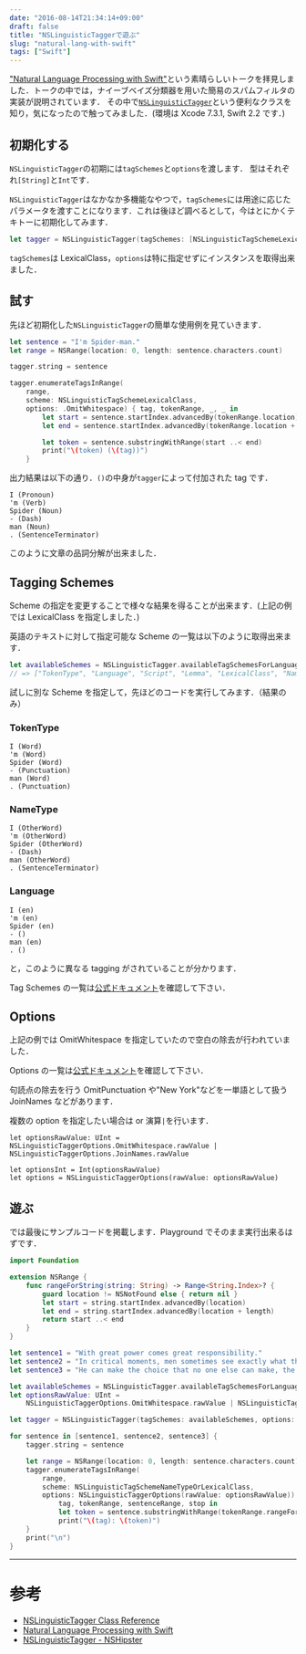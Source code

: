 ```yaml
---
date: "2016-08-14T21:34:14+09:00"
draft: false
title: "NSLinguistic​Taggerで遊ぶ"
slug: "natural-lang-with-swift"
tags: ["Swift"]
---
```


["Natural Language Processing with Swift"](https://realm.io/news/natural-language-processing-with-swift/)という素晴らしいトークを拝見しました．トークの中では，ナイーブベイズ分類器を用いた簡易のスパムフィルタの実装が説明されています．
その中で[`NSLinguistic​Tagger`](https://developer.apple.com/library/mac/documentation/Cocoa/Reference/NSLinguisticTagger_Class/)という便利なクラスを知り，気になったので触ってみました．(環境は Xcode 7.3.1, Swift 2.2 です．)

## 初期化する

`NSLinguistic​Tagger`の初期には`tagSchemes`と`options`を渡します．
型はそれぞれ`[String]`と`Int`です．

`NSLinguistic​Tagger`はなかなか多機能なやつで，`tagSchemes`には用途に応じたパラメータを渡すことになります．これは後ほど調べるとして，今はとにかくテキトーに初期化してみます．

```Swift
let tagger = NSLinguisticTagger(tagSchemes: [NSLinguisticTagSchemeLexicalClass], options: 0)
```

`tagSchemes`は LexicalClass，`options`は特に指定せずにインスタンスを取得出来ました．

## 試す

先ほど初期化した`NSLinguistic​Tagger`の簡単な使用例を見ていきます．

```Swift
let sentence = "I'm Spider-man."
let range = NSRange(location: 0, length: sentence.characters.count)

tagger.string = sentence

tagger.enumerateTagsInRange(
    range,
    scheme: NSLinguisticTagSchemeLexicalClass,
    options: .OmitWhitespace) { tag, tokenRange, _, _ in
        let start = sentence.startIndex.advancedBy(tokenRange.location)
        let end = sentence.startIndex.advancedBy(tokenRange.location + tokenRange.length)

        let token = sentence.substringWithRange(start ..< end)
        print("\(token) (\(tag))")
    }
```

出力結果は以下の通り．`()`の中身が`tagger`によって付加された tag です．

```
I (Pronoun)
'm (Verb)
Spider (Noun)
- (Dash)
man (Noun)
. (SentenceTerminator)
```

このように文章の品詞分解が出来ました．

## Tagging Schemes

Scheme の指定を変更することで様々な結果を得ることが出来ます．(上記の例では LexicalClass を指定しました．)

英語のテキストに対して指定可能な Scheme の一覧は以下のように取得出来ます．

```Swift
let availableSchemes = NSLinguisticTagger.availableTagSchemesForLanguage("en")
// => ["TokenType", "Language", "Script", "Lemma", "LexicalClass", "NameType", "NameTypeOrLexicalClass"]
```

試しに別な Scheme を指定して，先ほどのコードを実行してみます．（結果のみ）

### TokenType

```
I (Word)
'm (Word)
Spider (Word)
- (Punctuation)
man (Word)
. (Punctuation)
```

### NameType

```
I (OtherWord)
'm (OtherWord)
Spider (OtherWord)
- (Dash)
man (OtherWord)
. (SentenceTerminator)
```

### Language

```
I (en)
'm (en)
Spider (en)
- ()
man (en)
. ()
```

と，このように異なる tagging がされていることが分かります．

Tag Schemes の一覧は[公式ドキュメント](https://developer.apple.com/library/mac/documentation/Cocoa/Reference/NSLinguisticTagger_Class/#//apple_ref/doc/constant_group/Linguistic_Tag_Schemes)を確認して下さい．

## Options

上記の例では OmitWhitespace を指定していたので空白の除去が行われていました．

Options の一覧は[公式ドキュメント](https://developer.apple.com/library/mac/documentation/Cocoa/Reference/NSLinguisticTagger_Class/#//apple_ref/c/tdef/NSLinguisticTaggerOptions)を確認して下さい．

句読点の除去を行う OmitPunctuation や"New York"などを一単語として扱う JoinNames などがあります．

複数の option を指定したい場合は or 演算`|`を行います．

```
let optionsRawValue: UInt =
NSLinguisticTaggerOptions.OmitWhitespace.rawValue | NSLinguisticTaggerOptions.JoinNames.rawValue

let optionsInt = Int(optionsRawValue)
let options = NSLinguisticTaggerOptions(rawValue: optionsRawValue)
```

## 遊ぶ

では最後にサンプルコードを掲載します．Playground でそのまま実行出来るはずです．

```Swift
import Foundation

extension NSRange {
    func rangeForString(string: String) -> Range<String.Index>? {
        guard location != NSNotFound else { return nil }
        let start = string.startIndex.advancedBy(location)
        let end = string.startIndex.advancedBy(location + length)
        return start ..< end
    }
}

let sentence1 = "With great power comes great responsibility."
let sentence2 = "In critical moments, men sometimes see exactly what they wish to see."
let sentence3 = "He can make the choice that no one else can make, the right choice."

let availableSchemes = NSLinguisticTagger.availableTagSchemesForLanguage("en")
let optionsRawValue: UInt =
    NSLinguisticTaggerOptions.OmitWhitespace.rawValue | NSLinguisticTaggerOptions.JoinNames.rawValue

let tagger = NSLinguisticTagger(tagSchemes: availableSchemes, options: Int(optionsRawValue))

for sentence in [sentence1, sentence2, sentence3] {
    tagger.string = sentence

    let range = NSRange(location: 0, length: sentence.characters.count)
    tagger.enumerateTagsInRange(
        range,
        scheme: NSLinguisticTagSchemeNameTypeOrLexicalClass,
        options: NSLinguisticTaggerOptions(rawValue: optionsRawValue)) {
            tag, tokenRange, sentenceRange, stop in
            let token = sentence.substringWithRange(tokenRange.rangeForString(sentence)!)
            print("\(tag): \(token)")
    }
    print("\n")
}
```

---

# 参考

- [NSLinguisticTagger Class Reference](https://developer.apple.com/library/mac/documentation/Cocoa/Reference/NSLinguisticTagger_Class/)
- [Natural Language Processing with Swift](https://realm.io/jp/news/natural-language-processing-with-swift/)
- [NSLinguisticTagger - NSHipster](https://nshipster.com/nslinguistictagger/)
